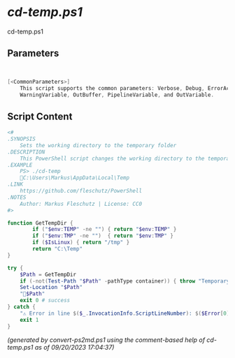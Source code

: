*cd-temp.ps1*
================

cd-temp.ps1 


Parameters
----------
```powershell


[<CommonParameters>]
    This script supports the common parameters: Verbose, Debug, ErrorAction, ErrorVariable, WarningAction, 
    WarningVariable, OutBuffer, PipelineVariable, and OutVariable.
```

Script Content
--------------
```powershell
<#
.SYNOPSIS
	Sets the working directory to the temporary folder
.DESCRIPTION
	This PowerShell script changes the working directory to the temporary folder.
.EXAMPLE
	PS> ./cd-temp
	📂C:\Users\Markus\AppData\Local\Temp
.LINK
	https://github.com/fleschutz/PowerShell
.NOTES
	Author: Markus Fleschutz | License: CC0
#>

function GetTempDir {
        if ("$env:TEMP" -ne "") { return "$env:TEMP" }
        if ("$env:TMP" -ne "")  { return "$env:TMP" }
        if ($IsLinux) { return "/tmp" }
        return "C:\Temp"
}

try {
	$Path = GetTempDir
	if (-not(Test-Path "$Path" -pathType container)) { throw "Temporary folder at 📂$Path doesn't exist (yet)" }
	Set-Location "$Path"
	"📂$Path"
	exit 0 # success
} catch {
	"⚠️ Error in line $($_.InvocationInfo.ScriptLineNumber): $($Error[0])"
	exit 1
}
```

*(generated by convert-ps2md.ps1 using the comment-based help of cd-temp.ps1 as of 09/20/2023 17:04:37)*
